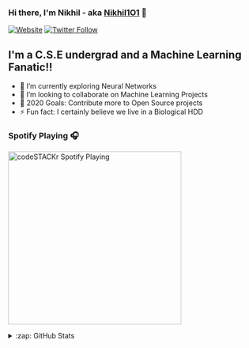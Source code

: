 ### Hi there, I'm Nikhil - aka [Nikhil1O1][website] 👋

[![Website](https://img.shields.io/website?label=codeSTACKr.com&style=for-the-badge&url=https%3A%2F%2Fcodestackr.com)](https://codestackr.com)
[![Twitter Follow](https://img.shields.io/twitter/follow/codeSTACKr?color=1DA1F2&logo=twitter&style=for-the-badge)](https://twitter.com/intent/follow?original_referer=https%3A%2F%2Fgithub.com%2FcodeSTACKr&screen_name=codeSTACKr)

## I'm a C.S.E undergrad and a Machine Learning Fanatic!!

- 🌱 I’m currently exploring Neural Networks
- 👯 I’m looking to collaborate on Machine Learning Projects
- 🥅 2020 Goals: Contribute more to Open Source projects
- ⚡ Fun fact: I certainly believe we live in a Biological HDD

### Spotify Playing 🎧

[<img src="https://now-playing-codestackr.vercel.app/api/spotify-playing" alt="codeSTACKr Spotify Playing" width="350" />](https://open.spotify.com/user/swyqyimdc12jajde4vpwd2x1b)

<details>
  <summary>:zap: GitHub Stats</summary>

  <img align="left" alt="Nikhil's GitHub Stats" src="https://github-readme-stats.vercel.app/api?username=Nikhil1O1&show_icons=true&hide_border=true" />

</details>

[website]: https://auth.geeksforgeeks.org/user/technikue20/articles
[linkedin]: https://www.linkedin.com/in/nikhil-kumar-choudhary-7806a010b/
